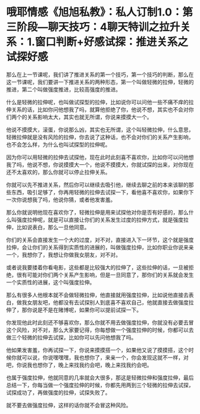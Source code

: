 # 哦耶情感《旭旭私教》：私人订制1.0：第三阶段—聊天技巧：4聊天特训之拉升关系：1.窗口判断+好感试探：推进关系之试探好感

那么在上一节课呢，我们讲了推进关系的第一个技巧，第一个技巧的判断，那么在这一节课呢，我们要讲一下推进关系的两种形态，第一个叫做轻微的拉伸，轻微的推进，第二个叫做强度推进，比较高强度的推进。

什么是轻微的拉伸呢，也叫做试探型的拉伸，比如说你可以问他一些不痛不痒的拉伸关系的话，比如你问他想我了吗，就算他拒绝了你，他说不想，其实也不会对你们两个的关系影响太大，其实也就无所谓，你说来摸摸大一个。

他说不摸摸大，滚蛋，你说那么凶，其实也无所谓，这个叫轻微拉伸，什么意思，轻微拉伸就是没有风险的拉伸，你去说了这种话，也不会对你们的关系产生影响，也不会怎么样，为什么也叫试探型的拉伸呢。

因为你可以用轻微的拉伸去试探他，现在此时此刻喜不喜欢你，比如你可以问他想我了吗，他说不想，你说摸摸大一个，他说不摸摸大，你就试探的出来，对你现在还不太喜欢的，那么你就可以停止拉伸关系。

你就可以先不推进关系，然后你可以继续去吸引他，继续去聊之前的本来该聊的那些东西，吸引足够了，你再用轻微的拉伸去试探一下，看他喜不喜欢你，如果你下一次你说想我了吗，他说你猜，或者他发害羞。

那么你就说明他现在喜欢你了，轻微拉伸是用来试探他对你是否有好感的，那么什么叫强度拉伸呢，就是可以直接让你们的关系发生过度的拉伸方式，就是强度拉伸，比如说表白，那么一旦他同意。

你们的关系会直接发生一个大的过度，对不对，直接进入下一环节，这个就是强度拉伸，会让你们的关系得到实质性的进展的，叫做强度拉伸，比如你职业你说来亲一个，我想你了，我想让你做我女朋友，对不对。

或者说我要搂着你看电影，这些都是比较强大的拉伸了，这些拉伸的话，一旦被拒绝，很有可能对你们两个关系产生影响，但是一旦同意了，那你们的关系就会发生一个实质性的进展，这个叫强度拉伸。

那么有很多人他根本就不会做轻微拉伸，他直接就用强度拉伸，比如说他直接去表白，做我女朋友吧，他都没有去试探别人到底喜不喜欢自己，他就直接去做强度拉伸了，那你说是不是在赌博呢，如果你可以提前试探一下。

你发现他此时此刻还不够喜欢你，那么你就不用去做强度拉伸，你就没有必要去冒这个风险，对不对，那么大家要记得，你每想做一个强度拉伸的时候，你都可以去做三个轻微的拉伸去试探，比如你可以先问他想我了吗。

他如果发害羞，你再试探一下，你说来摸摸搭一个，如果他又说了摸摸搭，这个时候你就可以说，你说嘿嘿嘿，我也想你了，来亲一个，你会发现这就不一样，对吧，你说我也想你了，晚上来找我约会吧，晚上来找我约会吧。

也属于强度拉伸，他就同意的几率就会大很多，那这是轻微拉伸和强度拉伸，最后总结一下，你每当做一个强度拉伸的时候，你都先用两到三个轻微的拉伸去试探，试探成功了，再做强度的拉伸，试探失败了。

就不要去做强度拉伸，这样的话你就不会冒这种风险。